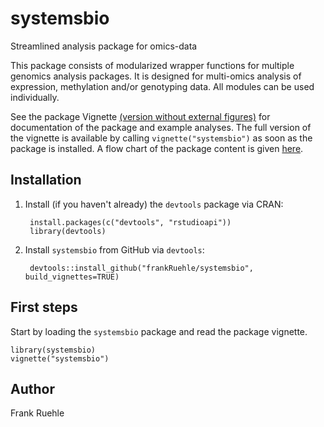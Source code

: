 # systemsbio #
Streamlined analysis package for omics-data

This package consists of modularized wrapper functions for multiple genomics analysis packages. 
It is designed for multi-omics analysis of expression, methylation and/or genotyping data. 
All modules can be used individually.

See the package Vignette [(version without external figures)](./vignettes/systemsbio.Rmd) for documentation of the package and example analyses. The full version of the vignette is available by calling `vignette("systemsbio")` as soon as the package is installed. A flow chart of the package content is given [here](https://www.draw.io/?lightbox=1&highlight=0000ff&edit=_blank&layers=1&nav=1&title=Pipeline_Systems_Biology.html#Uhttps%3A%2F%2Fdrive.google.com%2Fuc%3Fid%3D12uDryY6msteXpXoty8qFtpvZjfTxz6MR%26export%3Ddownload).

## Installation

1. Install (if you haven't already) the `devtools` package via CRAN:

        install.packages(c("devtools", "rstudioapi"))
        library(devtools)
  
2. Install `systemsbio` from GitHub via `devtools`:

        devtools::install_github("frankRuehle/systemsbio", build_vignettes=TRUE)


## First steps
Start by loading the `systemsbio` package and read the package vignette.

    library(systemsbio)
    vignette("systemsbio")


## Author
Frank Ruehle